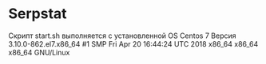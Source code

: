 # Serpstat
Скрипт start.sh выполняется с установленной OS Centos 7 
Версия 3.10.0-862.el7.x86_64 #1 SMP Fri Apr 20 16:44:24 UTC 2018 x86_64 x86_64 x86_64 GNU/Linux


